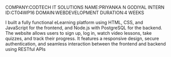 COMPANY:CODTECH IT SOLUTIONS
NAME:PRIYANKA N GODIYAL
INTERN ID:CT04WP16
DOMAIN:WEBDEVELOPMENT
DURATION:4 WEEKS


I built a fully functional eLearning platform using HTML, CSS, and JavaScript for the frontend, 
and Node.js with PostgreSQL for the backend. The website allows users to sign up, log in, watch video lessons,
take quizzes, and track their progress. 
It features a responsive design, secure authentication, and seamless interaction between the frontend and backend using RESTful APIs
